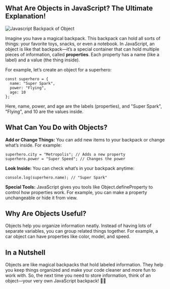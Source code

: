 ## What Are Objects in JavaScript? The Ultimate Explanation!

![Javascript Backpack of Object](https://agunechembaekene.wordpress.com/wp-content/uploads/2025/02/the_back_pack_is_filled_to_to.jpeg?w=1024)

Imagine you have a magical backpack. This backpack can hold all sorts of things: your favorite toys, snacks, or even a notebook. In JavaScript, an object is like that backpack—it’s a special container that can hold multiple pieces of information, called **properties**. Each property has a name (like a label) and a value (the thing inside).

For example, let’s create an object for a superhero:

```
const superhero = {
  name: "Super Spark",
  power: "Flying",
  age: 10
};
```

Here, name, power, and age are the labels (properties), and "Super Spark", "Flying", and 10 are the values inside.

## What Can You Do with Objects?

**Add or Change Things:** You can add new items to your backpack or change what’s inside. For example:
```
superhero.city = "Metropolis"; // Adds a new property
superhero.power = "Super Speed"; // Changes the power
```
**Look Inside:** You can check what’s in your backpack anytime:
```
console.log(superhero.name); // "Super Spark"
```
**Special Tools:** JavaScript gives you tools like Object.defineProperty to control how properties work. For example, you can make a property unchangeable or hide it from view.

## Why Are Objects Useful?
Objects help you organize information neatly. Instead of having lots of separate variables, you can group related things together. For example, a car object can have properties like color, model, and speed.

## In a Nutshell
Objects are like magical backpacks that hold labeled information. They help you keep things organized and make your code cleaner and more fun to work with. So, the next time you need to store information, think of an object—your very own JavaScript backpack! 🎒✨
